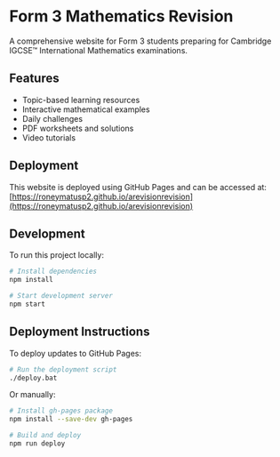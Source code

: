 # Form 3 Mathematics Revision

A comprehensive website for Form 3 students preparing for Cambridge IGCSE™ International Mathematics examinations.

## Features

- Topic-based learning resources
- Interactive mathematical examples
- Daily challenges
- PDF worksheets and solutions
- Video tutorials

## Deployment

This website is deployed using GitHub Pages and can be accessed at:
[https://roneymatusp2.github.io/arevisionrevision](https://roneymatusp2.github.io/arevisionrevision)

## Development

To run this project locally:

```bash
# Install dependencies
npm install

# Start development server
npm start
```

## Deployment Instructions

To deploy updates to GitHub Pages:

```bash
# Run the deployment script
./deploy.bat
```

Or manually:

```bash
# Install gh-pages package
npm install --save-dev gh-pages

# Build and deploy
npm run deploy
```
